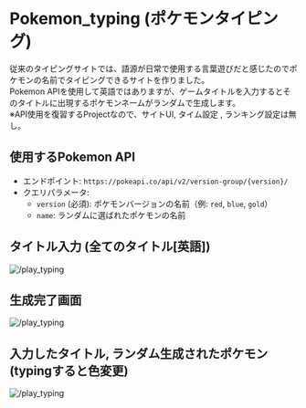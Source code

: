 # Pokemon_typing (ポケモンタイピング)

従来のタイピングサイトでは、語源が日常で使用する言葉遊びだと感じたのでポケモンの名前でタイピングできるサイトを作りました。<br>
Pokemon APIを使用して英語ではありますが、ゲームタイトルを入力するとそのタイトルに出現するポケモンネームがランダムで生成します。<br>
※API使用を復習するProjectなので、サイトUI, タイム設定 , ランキング設定は無し。<br>

## 使用するPokemon API

- エンドポイント: `https://pokeapi.co/api/v2/version-group/{version}/`
- クエリパラメータ:
  - `version` (必須): ポケモンバージョンの名前（例: `red`, `blue`, `gold`）
  - `name`: ランダムに選ばれたポケモンの名前

## タイトル入力 (全てのタイトル[英語])
![/play_typing](https://github.com/user-attachments/assets/047c4beb-bcb0-4bae-bca6-0f1083ee7ea2)

## 生成完了画面
![/play_typing](https://github.com/user-attachments/assets/32f8d5cf-c120-48c1-a184-01f1fb560be6)

## 入力したタイトル, ランダム生成されたポケモン (typingすると色変更)
![/play_typing](https://github.com/user-attachments/assets/196b56b5-e91b-4df3-8e4a-bbdfbc4cf2c3)
